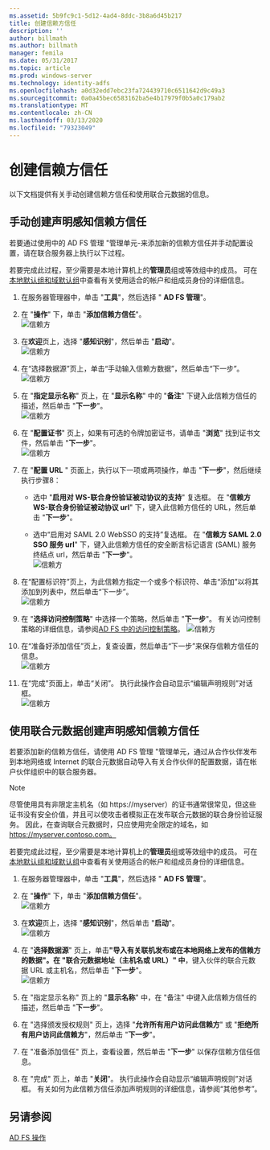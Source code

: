 ```yaml
---
ms.assetid: 5b9fc9c1-5d12-4ad4-8ddc-3b8a6d45b217
title: 创建信赖方信任
description: ''
author: billmath
ms.author: billmath
manager: femila
ms.date: 05/31/2017
ms.topic: article
ms.prod: windows-server
ms.technology: identity-adfs
ms.openlocfilehash: a0d32edd7ebc23fa724439710c6511642d9c49a3
ms.sourcegitcommit: 0a0a45bec6583162ba5e4b17979f0b5a0c179ab2
ms.translationtype: MT
ms.contentlocale: zh-CN
ms.lasthandoff: 03/13/2020
ms.locfileid: "79323049"
---
```

# <a name="create-a-relying-party-trust"></a>创建信赖方信任


以下文档提供有关手动创建信赖方信任和使用联合元数据的信息。
  
## <a name="to-create-a-claims-aware-relying-party-trust-manually"></a>手动创建声明感知信赖方信任 

若要通过使用中的 AD FS 管理 "管理单元\-来添加新的信赖方信任并手动配置设置，请在联合服务器上执行以下过程。  

若要完成此过程，至少需要是本地计算机上的**管理员**组或等效组中的成员。  可在[本地默认组和域默认组](https://go.microsoft.com/fwlink/?LinkId=83477)中查看有关使用适合的帐户和组成员身份的详细信息。
  
1. 在服务器管理器中，单击 "**工具**"，然后选择 " **AD FS 管理**"。  
  
2.  在 "**操作**" 下，单击 "**添加信赖方信任**"。  
![信赖方](media/Create-a-Relying-Party-Trust/addtrust1.PNG)   

3.  在**欢迎**页上，选择 "**感知识别**"，然后单击 "**启动**"。  
![信赖方](media/Create-a-Relying-Party-Trust/addtrust2.PNG) 
  
4.  在“选择数据源”页上，单击“手动输入信赖方数据”，然后单击“下一步”。  
![信赖方](media/Create-a-Relying-Party-Trust/addtrust3.PNG) 
  
5.  在 "**指定显示名称**" 页上，在 "**显示名称**" 中的 "**备注**" 下键入此信赖方信任的描述，然后单击 "**下一步**"。  
![信赖方](media/Create-a-Relying-Party-Trust/addtrust4.PNG) 

6. 在 "**配置证书**" 页上，如果有可选的令牌加密证书，请单击 "**浏览**" 找到证书文件，然后单击 "**下一步**"。  
![信赖方](media/Create-a-Relying-Party-Trust/addtrust5.PNG) 

7.  在 "**配置 URL** " 页面上，执行以下一项或两项操作，单击 "**下一步**"，然后继续执行步骤8：  
  
    -   选中 "**启用对 WS\-联合身份验证被动协议的支持**" 复选框。 在 "**信赖方 WS\-联合身份验证被动协议 url**" 下，键入此信赖方信任的 URL，然后单击 "**下一步**"。  
  
    -   选中“启用对 SAML 2.0 WebSSO 的支持”复选框。 在 "**信赖方 SAML 2.0 SSO 服务 url**" 下，键入此信赖方信任的安全断言标记语言 \(SAML\) 服务终结点 url，然后单击 "**下一步**"。  
![信赖方](media/Create-a-Relying-Party-Trust/addtrust6.PNG)   

8. 在“配置标识符”页上，为此信赖方指定一个或多个标识符、单击“添加”以将其添加到列表中，然后单击“下一步”。  
![信赖方](media/Create-a-Relying-Party-Trust/addtrust8.PNG)
  
9.  在 "**选择访问控制策略**" 中选择一个策略，然后单击 "**下一步**"。  有关访问控制策略的详细信息，请参阅[AD FS 中的访问控制策略](Access-Control-Policies-in-AD-FS.md)。 
![信赖方](media/Create-a-Relying-Party-Trust/addtrust9.PNG)

10. 在“准备好添加信任”页上，复查设置，然后单击“下一步”来保存信赖方信任的信息。  
   ![信赖方](media/Create-a-Relying-Party-Trust/addtrust10.PNG) 
11. 在“完成”页面上，单击“关闭”。 执行此操作会自动显示“编辑声明规则”对话框。  
![信赖方](media/Create-a-Relying-Party-Trust/addtrust11.PNG) 

## <a name="to-create-a-claims-aware-relying-party-trust-using-federation-metadata"></a>使用联合元数据创建声明感知信赖方信任

若要添加新的信赖方信任，请使用 AD FS 管理 "管理单元，通过从合作伙伴发布到本地网络或 Internet 的联合元数据自动导入有关合作伙伴的配置数据，请在帐户伙伴组织中的联合服务器。

>[!NOTE]
>尽管使用具有非限定主机名（如 https://myserver）的证书通常很常见，但这些证书没有安全价值，并且可以使攻击者模拟正在发布联合元数据的联合身份验证服务。 因此，在查询联合元数据时，只应使用完全限定的域名，如 https://myserver.contoso.com。

若要完成此过程，至少需要是本地计算机上的**管理员**组或等效组中的成员。  可在[本地默认组和域默认组](https://go.microsoft.com/fwlink/?LinkId=83477)中查看有关使用适合的帐户和组成员身份的详细信息。


1. 在服务器管理器中，单击 "**工具**"，然后选择 " **AD FS 管理**"。  
  
2. 在 "**操作**" 下，单击 "**添加信赖方信任**"。  
   ![信赖方](media/Create-a-Relying-Party-Trust/addtrust1.PNG)   

3. 在**欢迎**页上，选择 "**感知识别**"，然后单击 "**启动**"。  
   ![信赖方](media/Create-a-Relying-Party-Trust/addtrust2.PNG) 
  
4. 在 "**选择数据源**" 页上，单击<strong>"导入有关联机发布或在本地网络上发布的信赖方的数据"。在 "联合元数据地址（主机名或 URL）" 中</strong>，键入伙伴的联合元数据 URL 或主机名，然后单击 "**下一步**"。  
   ![信赖方](media/Create-a-Relying-Party-Trust/addtrust12.PNG) 

5. 在 "指定显示名称" 页上的 "**显示名称**" 中，在 "备注" 中键入此信赖方信任的描述，然后单击 "**下一步**"。

6. 在 "选择颁发授权规则" 页上，选择 "**允许所有用户访问此信赖方**" 或 "**拒绝所有用户访问此信赖方**"，然后单击 "**下一步**"。

7. 在 "准备添加信任" 页上，查看设置，然后单击 "**下一步**" 以保存信赖方信任信息。

8. 在 "完成" 页上，单击 "**关闭**"。 执行此操作会自动显示“编辑声明规则”对话框。 有关如何为此信赖方信任添加声明规则的详细信息，请参阅“其他参考”。




## <a name="see-also"></a>另请参阅  
[AD FS 操作](../../ad-fs/AD-FS-2016-Operations.md) 
